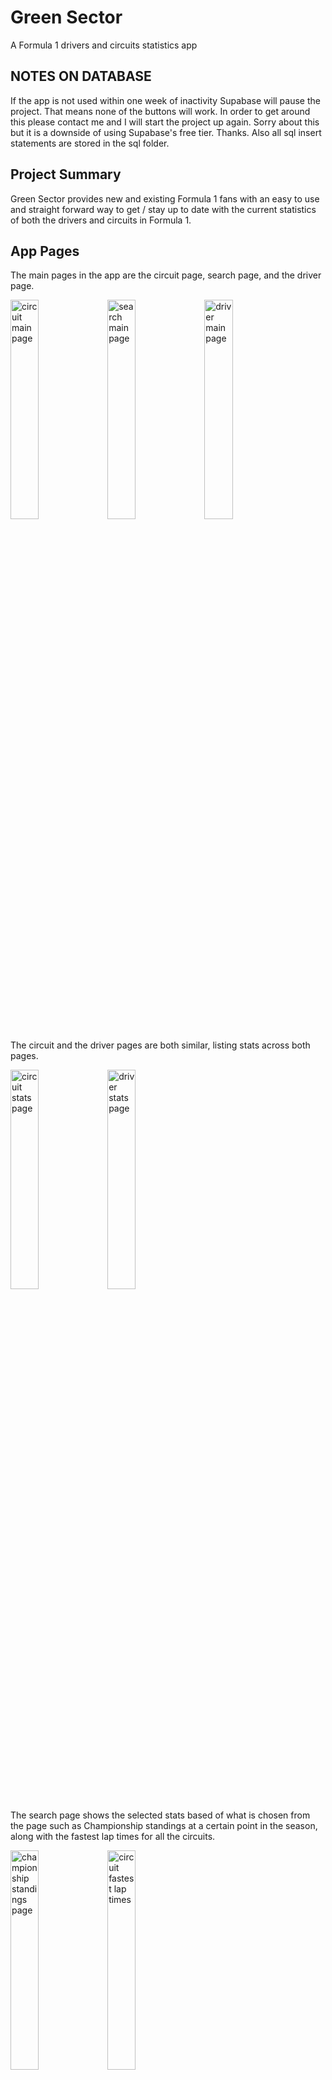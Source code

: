 # Green Sector
A Formula 1 drivers and circuits statistics app

## **NOTES ON DATABASE**
If the app is not used within one week of inactivity Supabase will pause the project. That means none of the buttons will work. In order to get around this please contact me and I will start the project up again. Sorry about this but it is a downside of using Supabase's free tier. Thanks. Also all sql insert statements are stored in the sql folder.

## Project Summary
Green Sector provides new and existing Formula 1 fans with an easy to use and straight forward way to get / stay up to date with the current statistics of both the drivers and circuits in Formula 1. 

## App Pages
The main pages in the app are the circuit page, search page, and the driver page. 

<img src="/images/Circuit-Page.png" alt="circuit main page" width="30%"> <img src="/images/Search-Page.png" alt="search main page" width="30%"> <img src="/images/Driver-Page.png" alt="driver main page" width="30%"> 

The circuit and the driver pages are both similar, listing stats across both pages. 

<img src="/images/Circuit-Stats-Page.png" alt="circuit stats page" width="30%"> <img src="/images/Driver-Stats-Page.png" alt="driver stats page" width="30%">

The search page shows the selected stats based of what is chosen from the page such as Championship standings at a certain point in the season, along with the fastest lap times for all the circuits. 

<img src="/images/Championship-Standings.png" alt="championship standings page" width="30%"> <img src="/images/Fastest-Lap-Overall.png" alt="circuit fastest lap times" width="30%"> 

The user us also able to update and delete a drivers fastest lap time 

<img src="/images/Update-Lap.gif" alt="updating laps" width="30%"> 

## ER Diagram
The ER Diagram for this app is shown below in the image. ![er diagram](/images/er-diagram.png)

### Database
GreenSector uses [Supabase](https://github.com/supabase) as the backend SQL server. [Supabase-Kt](https://github.com/supabase-community/supabase-kt) is used for making connections to the database with Kotlin.

#### SQL Queries
The queries run in this project are shown below with their respective results.
#### Circuit Queries
Longest Lap Distance returns the top five longest lap distances for circuits.
````sql
create or replace function longest_lap_distance()
  returns table(circuit_name varchar, lap_distance float(8))
  language 'sql'
as $$;

select name as circuit_name, lap_distance
from circuit
order by lap_distance desc
limit(5);

$$;
````
| circuit_name | lap_distance |
| ------------ | ------------ |
| Spa          | 7.004        |
| Jeddah       | 6.174        |
| Azerbaijan   | 6.003        |
| Silverstone  | 5.891        |
| France       | 5.842        |

Longest Race Distance returns the top five longest race distances.
````sql
create or replace function longest_race_distance()
  returns table(circuit_name varchar, race_distance float(8))
  language 'sql'
as $$;

select name as circuit_name, race_distance
from circuit
order by race_distance desc
limit(5);

$$;
````
| circuit_name        | race_distance |
| ------------------- | ------------- |
| France              | 309.69        |
| Emilia-Romagna      | 309.049       |
| Singapore           | 308.706       |
| Jeddah              | 308.45        |
| Barcelona-Catalunya | 308.424       |

Fastest Lap Time Overall returns the top 5 circuits with the fastest lap time.
````sql
create or replace function fastest_lap_time_overall()
  returns table(circuit_name varchar, lap_time float(8), rank int)
  language 'sql'
as $$

select name, lap_time, lap_time_rank
from (
  select c.name, fl.lap_time,
         rank() over (partition by c.name order by fl.lap_time) as lap_time_rank
  from fastestlaptime fl join race r using (race_id) join circuit c using (circuit_id)
) ranked_times
where lap_time_rank = 1
order by lap_time asc
limit 5;

$$;
````
| circuit_name  | lap_time | rank |
| ------------- | -------- | ---- |
| Singapore     | 60.463   | 1    |
| Spa           | 65.651   | 1    |
| Red Bull Ring | 67.275   | 1    |
| Zandvoort     | 73.652   | 1    |
| Sao Paulo     | 73.785   | 1    |

Fastest Laps at Circuit(circuit_id) returns the top five fastest laps at the circuit of the users choosing.
````sql
create or replace function fastest_laps_at_circuit("id" int)
  returns table(first_name varchar, last_name varchar, lap_time float(8), name varchar)
  language 'sql'
as $$;

select first_name, last_name, lap_time, name
from driver join fastestlaptime using (driver_id) join race using (race_id) join circuit using (circuit_id)
where circuit_id = id
order by lap_time asc
limit(5);

$$;
````
| first_name | last_name  | lap_time | name   |
| ---------- | ---------- | -------- | ------ |
| Carlos     | Sainz      | 95.781   | France |
| Max        | Verstappen | 97.491   | France |
| George     | Russel     | 97.548   | France |
| Lewis      | Hamilton   | 97.668   | France |
| Sergio     | Perez      | 97.78    | France |
#### Driver Queries
Driver Wins returns the top five drivers with the most wins.
````sql
create or replace function driver_wins()
  returns table(first_name varchar, last_name varchar, wins int)
  language 'sql'
as $$;

select first_name, last_name, career_wins
from driver join driverstatistics using (driver_id)
order by career_wins desc
limit(5);

$$;
````
| first_name | last_name  | wins |
| ---------- | ---------- | ---- |
| Lewis      | Hamilton   | 103  |
| Sebastian  | Vettel     | 53   |
| Max        | Verstappen | 35   |
| Fernando   | Alonso     | 32   |
| Valtteri   | Bottas     | 10   |

Driver Podiums returns the top five drivers with the most podiums.
````sql
create or replace function driver_podiums()
  returns table(first_name varchar, last_name varchar, podiums int)
  language 'sql'
as $$;

select first_name, last_name, career_podiums
from driver join driverstatistics using (driver_id)
order by career_podiums desc
limit(5);

$$;
````
| first_name | last_name  | podiums |
| ---------- | ---------- | ------- |
| Lewis      | Hamilton   | 191     |
| Sebastian  | Vettel     | 122     |
| Fernando   | Alonso     | 98      |
| Max        | Verstappen | 77      |
| Valtteri   | Bottas     | 67      |

Driver Races returns the top five drivers with the most races.
````sql
create or replace function driver_races()
  returns table(first_name varchar, last_name varchar, races int)
  language 'sql'
as $$;

select first_name, last_name, career_races as races
from driver join driverstatistics using (driver_id)
order by races desc
limit(5);

$$;
````
| first_name | last_name | races |
| ---------- | --------- | ----- |
| Fernando   | Alonso    | 356   |
| Lewis      | Hamilton  | 310   |
| Sebastian  | Vettel    | 299   |
| Sergio     | Perez     | 235   |
| Daniel     | Ricciardo | 232   |

Driver Fastest Laps returns the top five drivers with the most fastest laps.
````sql
create or replace function driver_fastest_laps()
  returns table(first_name varchar, last_name varchar, fastest_laps int)
  language 'sql'
as $$;

select first_name, last_name, career_fastest_laps as fastest_laps
from driver join driverstatistics using (driver_id)
order by career_fastest_laps desc
limit(5);

$$;
````
| first_name | last_name  | fastest_laps |
| ---------- | ---------- | ------------ |
| Lewis      | Hamilton   | 61           |
| Sebastian  | Vettel     | 38           |
| Fernando   | Alonso     | 23           |
| Max        | Verstappen | 21           |
| Valtteri   | Bottas     | 19           |

Driver DNFS (Do Not Finish) returns the drivers with the most races not finished.
````sql
create or replace function driver_dnfs()
  returns table(first_name varchar, last_name varchar, dnfs int)
  language 'sql'
as $$;

select first_name, last_name, sum(retirement::int)
from driver join results using(driver_id)
group by first_name, last_name
order by sum(retirement::int) desc
limit(5);

$$;
````
| first_name | last_name | dnfs |
| ---------- | --------- | ---- |
| Yuki       | Tsunoda   | 6    |
| Fernando   | Alonso    | 6    |
| Alexander  | Albon     | 6    |
| Zhou       | Guanyu    | 6    |
| Valtteri   | Bottas    | 6    |

Driver Standings At returns the top five drivers with the most points at the chosen circuit.
````sql
create or replace function driver_standings_at("id" int)
  returns table(first_name varchar, last_name varchar, points int, circuit_name varchar)
  language 'sql'
as $$;

select first_name, last_name, points, name as circuit_name
from driver join driverstandings using (driver_id) join race using (race_id) join circuit using (circuit_id)
where circuit_id = id
limit(5);

$$;
````
| first_name | last_name  | points | circuit_name |
| ---------- | ---------- | ------ | ------------ |
| Max        | Verstappen | 125    | Monaco       |
| Charles    | Leclerc    | 116    | Monaco       |
| Sergio     | Perez      | 110    | Monaco       |
| George     | Russel     | 84     | Monaco       |
| Carlos     | Sainz      | 83     | Monaco       |

Driver All Average Points returns all the drivers average points per race throughout the season. The reason all 20 drivers are returned is because the user is able to select the top five highest average point finishers or the bottom five average point finishers.
````sql
create or replace function driver_all_avg_points()
  returns table(first_name varchar, last_name varchar, avg_points float(8))
  language 'sql'
as $$;

select first_name, last_name, AVG(points) as avg_points
from driver join results using (driver_id)
group by first_name, last_name
order by avg_points desc;

$$;
````
| first_name | last_name  | avg_points |
| ---------- | ---------- | ---------- |
| Max        | Verstappen | 19.6818    |
| Sergio     | Perez      | 13.2273    |
| Charles    | Leclerc    | 12.8636    |
| George     | Russel     | 11.9091    |
| Lewis      | Hamilton   | 10.5909    |
| Carlos     | Sainz      | 10.1818    |
| Lando      | Norris     | 5.27273    |
| Esteban    | Ocon       | 4.04545    |
| Fernando   | Alonso     | 3.59091    |
| Valtteri   | Bottas     | 2.13636    |
| Sebastian  | Vettel     | 1.7619     |
| Daniel     | Ricciardo  | 1.54545    |
| Pierre     | Gasly      | 1.04545    |
| Kevin      | Magnussen  | 0.954545   |
| Lance      | Stroll     | 0.818182   |
| Mick       | Schumacher | 0.545455   |
| Yuki       | Tsunoda    | 0.545455   |
| Zhou       | Guanyu     | 0.272727   |
| Alexander  | Albon      | 0.181818   |
| Nicholas   | Latifi     | 0.0909091  |

Driver All Average Finish returns the average finishing position of every driver. The reason it returns all 20 is because the user is able to choose the top five best average positions or the bottom five average positions.
````sql
create or replace function driver_all_avg_finish()
  returns table(first_name varchar, last_name varchar, avg_position float(8))
  language 'sql'
as $$;

select first_name, last_name, AVG(end_position) as avg_position
from driver join results using (driver_id)
group by first_name, last_name
order by avg_position asc;

$$;
````
| first_name | last_name  | avg_position |
| ---------- | ---------- | ------------ |
| Max        | Verstappen | 2.80952      |
| Charles    | Leclerc    | 3.31579      |
| Carlos     | Sainz      | 3.5          |
| Sergio     | Perez      | 3.95         |
| George     | Russel     | 4.38095      |
| Lewis      | Hamilton   | 5.38095      |
| Lando      | Norris     | 7.8          |
| Esteban    | Ocon       | 8.2          |
| Fernando   | Alonso     | 8.64706      |
| Valtteri   | Bottas     | 10.4118      |
| Sebastian  | Vettel     | 10.5556      |
| Lance      | Stroll     | 11.45        |
| Daniel     | Ricciardo  | 11.5789      |
| Pierre     | Gasly      | 11.5789      |
| Alexander  | Albon      | 12.7647      |
| Zhou       | Guanyu     | 12.8824      |
| Yuki       | Tsunoda    | 13.0625      |
| Kevin      | Magnussen  | 13.1667      |
| Mick       | Schumacher | 13.6842      |
| Nicholas   | Latifi     | 15.7059      |

## Getting Started
Installing GreenSector can be done by first installing [Android App Studio](https://developer.android.com/studio). Then you will want to clone the repository to a folder of your choosing. Once you have first installed Android App Studio and cloned the repository you can then open Android App Studio and open the cloned repository. Once GreenSector has been opened in Android App Studio you will need to create an emulator to run the app. On the right hand side of the screen, near the top right corner you will see a tab called "Device Manager". ![device manager](/images/device-manager.png) After opening Device Manager you will want to click on "Create Device". ![create device](images/create-device.png) Choose any device you want and then select Android Image "Tiramisu". ![tiramisu android system image](/images/tiramisu-image.png) After the device is created you will be able to run the project by selecting the green run arrow in the upper right hand corner. ![run app button](/images/run-button.png) The GreenSector will know run on your computer for you to enjoy.

## Current Developers
The Current head developer of the Green Sector project is [Dominic Orsi](https://github.com/DominicOrsi). An updated IOS and Android version is in the works.
